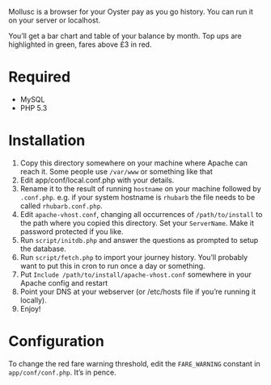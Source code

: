 Mollusc is a browser for your Oyster pay as you go history. You can run it on your server or localhost.

You’ll get a bar chart and table of your balance by month. Top ups are highlighted in green, fares above £3 in red.

# Required

* MySQL
* PHP 5.3

# Installation

1. Copy this directory somewhere on your machine where Apache can reach it.
   Some people use `/var/www` or something like that
1. Edit app/conf/local.conf.php with your details.
2. Rename it to the result of running `hostname` on your machine followed by `.conf.php`.
   e.g. if your system hostname is `rhubarb` the file needs to be called `rhubarb.conf.php`.
3. Edit `apache-vhost.conf`, changing all occurrences of `/path/to/install` to the path where you copied this directory. Set your `ServerName`. Make it password protected if you like.
4. Run `script/initdb.php` and answer the questions as prompted to setup the database.
5. Run `script/fetch.php` to import your journey history. You’ll probably want to put this in cron to run once a day or something.
6. Put `Include /path/to/install/apache-vhost.conf` somewhere in your Apache config and restart
7. Point your DNS at your webserver (or /etc/hosts file if you’re running it locally).
8. Enjoy!

# Configuration

To change the red fare warning threshold, edit the `FARE_WARNING` constant in `app/conf/conf.php`. It’s in pence.
